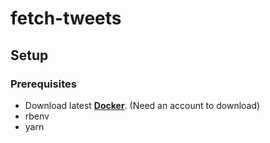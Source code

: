 # fetch-tweets



## Setup
### Prerequisites
- Download latest **[Docker](https://store.docker.com/editions/community/docker-ce-desktop-mac)**. (Need an account to download)
- rbenv
- yarn
